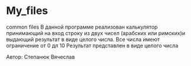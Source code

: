 # My_files
common files
В данной программе реализован калькулятор принимающий на вход строку из двух чисел 
 (арабских или римских)и выдающий результат в виде целого числа.
Все числа имеют ограничение от 0 дл 10
Результат представлен в виде целого числа





Автор: Степанюк Вячеслав